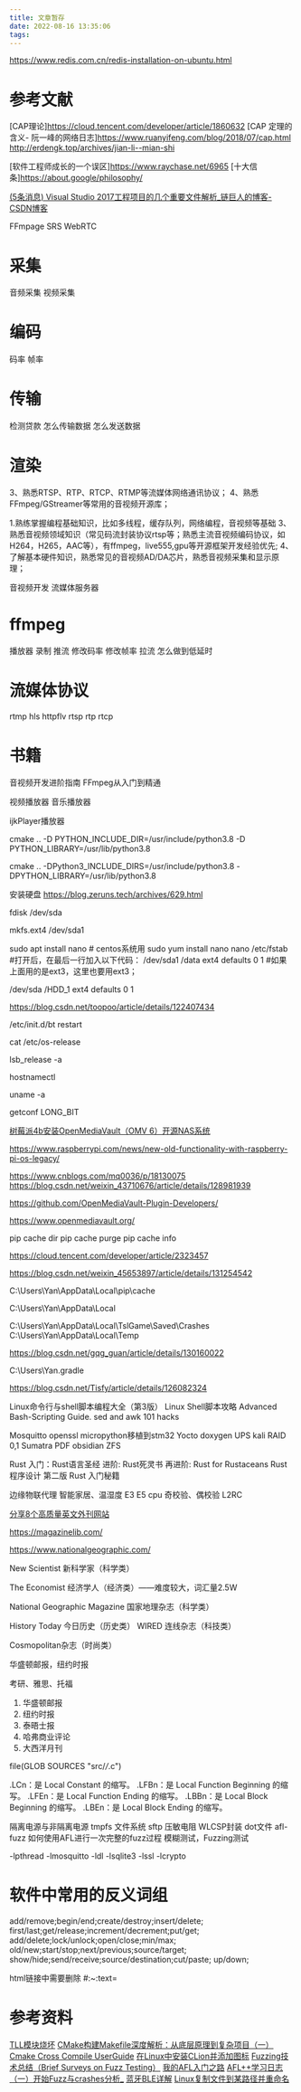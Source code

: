 ```yaml
---
title: 文章暂存
date: 2022-08-16 13:35:06
tags:
---
```




https://www.redis.com.cn/redis-installation-on-ubuntu.html

# 参考文献
[CAP理论]https://cloud.tencent.com/developer/article/1860632
[CAP 定理的含义- 阮一峰的网络日志]https://www.ruanyifeng.com/blog/2018/07/cap.html
http://erdengk.top/archives/jian-li--mian-shi



[软件工程师成长的一个误区]https://www.raychase.net/6965
[十大信条]https://about.google/philosophy/



[(5条消息) Visual Studio 2017工程项目的几个重要文件解析_链巨人的博客-CSDN博客](https://blog.csdn.net/liangyihuai/article/details/88762804)





FFmpage
SRS
WebRTC


# 采集
音频采集
视频采集
# 编码
码率
帧率
# 传输
检测贷款
怎么传输数据
怎么发送数据
# 渲染



3、熟悉RTSP、RTP、RTCP、RTMP等流媒体网络通讯协议；
4、熟悉FFmpeg/GStreamer等常用的音视频开源库；

1.熟练掌握编程基础知识，比如多线程，缓存队列，网络编程，音视频等基础
3、熟悉音视频领域知识（常见码流封装协议rtsp等；熟悉主流音视频编码协议，如H264，H265，AAC等），有ffmpeg，live555,gpu等开源框架开发经验优先;
4、了解基本硬件知识，熟悉常见的音视频AD/DA芯片，熟悉音视频采集和显示原理；



音视频开发
流媒体服务器

# ffmpeg
播放器
录制
推流
    修改码率
    修改帧率
拉流
    怎么做到低延时


# 流媒体协议
rtmp
hls
httpflv
rtsp
rtp
rtcp


# 书籍
音视频开发进阶指南
FFmpeg从入门到精通



视频播放器
音乐播放器

ijkPlayer播放器






cmake .. -D PYTHON_INCLUDE_DIR=/usr/include/python3.8 -D PYTHON_LIBRARY=/usr/lib/python3.8


cmake .. -DPython3_INCLUDE_DIRS=/usr/include/python3.8 -DPYTHON_LIBRARY=/usr/lib/python3.8



安装硬盘
https://blog.zeruns.tech/archives/629.html



fdisk  /dev/sda



mkfs.ext4 /dev/sda1

sudo apt install nano   # centos系统用 sudo yum install nano
nano /etc/fstab
#打开后，在最后一行加入以下代码：
/dev/sda1 /data ext4 defaults 0 1  #如果上面用的是ext3，这里也要用ext3；

/dev/sda /HDD_1 ext4 defaults 0 1 


https://blog.csdn.net/toopoo/article/details/122407434




/etc/init.d/bt  restart

cat /etc/os-release


lsb_release -a


hostnamectl

uname -a

getconf LONG_BIT

[树莓派4b安装OpenMediaVault（OMV 6）开源NAS系统](https://xyzbz.cn/archives/944/)


https://www.raspberrypi.com/news/new-old-functionality-with-raspberry-pi-os-legacy/

https://www.cnblogs.com/mq0036/p/18130075
https://blog.csdn.net/weixin_43710676/article/details/128981939


https://github.com/OpenMediaVault-Plugin-Developers/

https://www.openmediavault.org/



pip cache dir
pip cache purge
pip cache info


https://cloud.tencent.com/developer/article/2323457

https://blog.csdn.net/weixin_45653897/article/details/131254542

C:\Users\Yan\AppData\Local\pip\cache


C:\Users\Yan\AppData\Local

C:\Users\Yan\AppData\Local\TslGame\Saved\Crashes
C:\Users\Yan\AppData\Local\Temp

https://blog.csdn.net/gqg_guan/article/details/130160022


C:\Users\Yan\.gradle


https://blog.csdn.net/Tisfy/article/details/126082324


Linux命令行与shell脚本编程大全（第3版）
Linux Shell脚本攻略
Advanced Bash-Scripting Guide.
sed and awk 101 hacks


Mosquitto
openssl
micropython移植到stm32
Yocto 
doxygen
UPS
kali
RAID 0,1
Sumatra PDF
obsidian
ZFS


Rust
    入门：Rust语言圣经
    进阶: Rust死灵书
    再进阶: Rust for Rustaceans
    Rust 程序设计 第二版
    Rust 入门秘籍


边缘物联代理
智能家居、温湿度
E3 E5 cpu
奇校验、偶校验
L2RC



[分享8个高质量英文外刊网站](https://zhuanlan.zhihu.com/p/675556766)

https://magazinelib.com/

https://www.nationalgeographic.com/

 New Scientist 新科学家（科学类）

 The Economist 经济学人（经济类）——难度较大，词汇量2.5W

 National Geographic Magazine 国家地理杂志（科学类）

 History Today 今日历史（历史类）
WIRED 连线杂志（科技类）

 Cosmopolitan杂志（时尚类）


华盛顿邮报，纽约时报

考研、雅思、托福
1. 华盛顿邮报
2. 纽约时报
3. 泰晤士报
4. 哈弗商业评论
5. 大西洋月刊


file(GLOB SOURCES "src/*/*.c")



.LCn：是 Local Constant 的缩写。
.LFBn：是 Local Function Beginning 的缩写。
.LFEn：是 Local Function Ending 的缩写。
.LBBn：是 Local Block Beginning 的缩写。
.LBEn：是 Local Block Ending 的缩写。


隔离电源与非隔离电源
tmpfs 文件系统
sftp
压敏电阻
WLCSP封装
dot文件
afl-fuzz
如何使用AFL进行一次完整的fuzz过程
模糊测试，Fuzzing测试

-lpthread -lmosquitto -ldl -lsqlite3 -lssl -lcrypto

# 软件中常用的反义词组
add/remove;begin/end;create/destroy;insert/delete;
first/last;get/release;increment/decrement;put/get;
add/delete;lock/unlock;open/close;min/max;
old/new;start/stop;next/previous;source/target;
show/hide;send/receive;source/destination;cut/paste;
up/down;

html链接中需要删除
#:~:text=

# 参考资料
[TLL模块烧坏](https://blog.csdn.net/fangye945a/article/details/118856004)
[CMake构建Makefile深度解析：从底层原理到复杂项目（一）](https://developer.aliyun.com/article/1465057)
[Cmake Cross Compile UserGuide](https://www.cnblogs.com/uestc-mm/p/15666249.html)
[在Linux中安装CLion并添加图标](https://zhuanlan.zhihu.com/p/640021850)
[Fuzzing技术总结（Brief Surveys on Fuzz Testing）](https://zhuanlan.zhihu.com/p/43432370)
[我的AFL入门之路](https://zhuanlan.zhihu.com/p/524552737)
[AFL++学习日志（一）开始Fuzz与crashes分析_](https://mundi-xu.github.io/2021/03/12/Start-Fuzzing-and-crashes-analysis/)
[蓝牙BLE详解](https://blog.csdn.net/daocaokafei/article/details/114735021)
[Linux复制文件到某路径并重命名](https://www.cnblogs.com/emary/p/12880275.htm)











